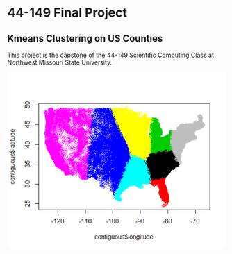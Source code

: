 # 44-149 Final Project

## Kmeans Clustering on US Counties

This project is the capstone of the 44-149 Scientific Computing Class at Northwest Missouri State University.

![final output](cluster_output.png)
